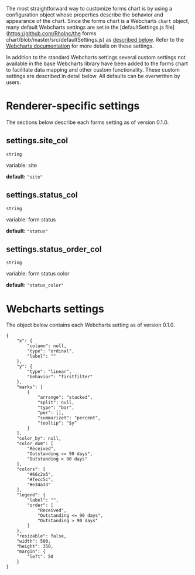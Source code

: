 The most straightforward way to customize forms chart is by using a configuration object whose properties describe the behavior and appearance of the chart. Since the forms chart is a Webcharts `chart` object, many default Webcharts settings are set in the [defaultSettings.js file](https://github.com/RhoInc/the forms chart/blob/master/src/defaultSettings.js) as [described below](#webcharts-settings). Refer to the [Webcharts documentation](https://github.com/RhoInc/Webcharts/wiki/Chart-Configuration) for more details on these settings.

In addition to the standard Webcharts settings several custom settings not available in the base Webcharts library have been added to the forms chart to facilitate data mapping and other custom functionality. These custom settings are described in detail below. All defaults can be overwritten by users.

# Renderer-specific settings
The sections below describe each forms setting as of version 0.1.0.

## settings.site_col
`string`

variable: site

**default:** `"site"`



## settings.status_col
`string`

variable: form status

**default:** `"status"`



## settings.status_order_col
`string`

variable: form status color

**default:** `"status_color"`




# Webcharts settings
The object below contains each Webcharts setting as of version 0.1.0.

```
{
    "x": {
        "column": null,
        "type": "ordinal",
        "label": ""
    },
    "y": {
        "type": "linear",
        "behavior": "firstfilter"
    },
    "marks": [
        {
            "arrange": "stacked",
            "split": null,
            "type": "bar",
            "per": [],
            "summarizeY": "percent",
            "tooltip": "$y"
        }
    ],
    "color_by": null,
    "color_dom": [
        "Received",
        "Outstanding <= 90 days",
        "Outstanding > 90 days"
    ],
    "colors": [
        "#66c2a5",
        "#fecc5c",
        "#e34a33"
    ],
    "legend": {
        "label": "",
        "order": [
            "Received",
            "Outstanding <= 90 days",
            "Outstanding > 90 days"
        ]
    },
    "resizable": false,
    "width": 500,
    "height": 350,
    "margin": {
        "left": 50
    }
}
```